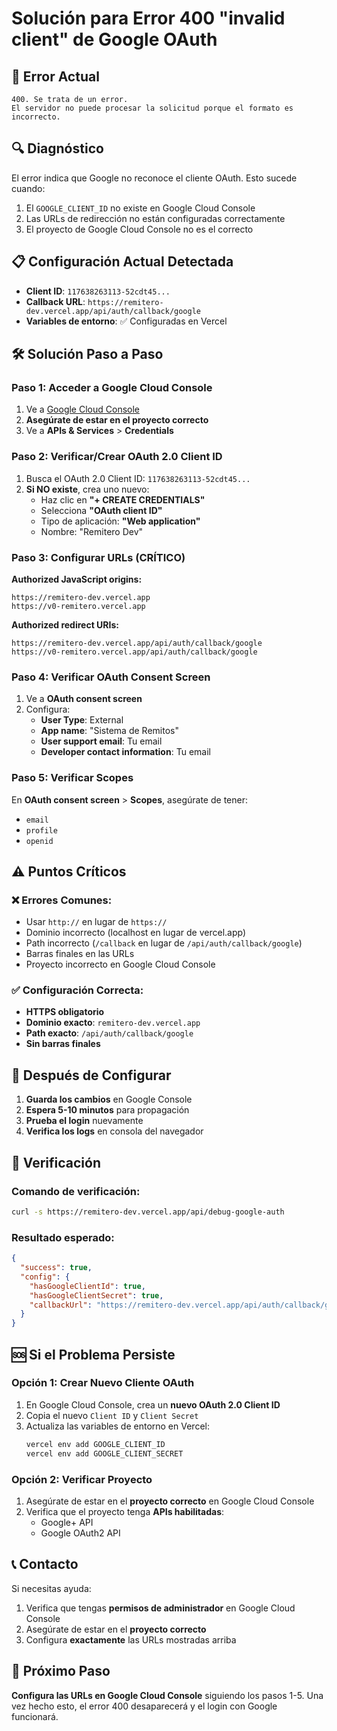 # Solución para Error 400 "invalid client" de Google OAuth

## 🚨 Error Actual
```
400. Se trata de un error.
El servidor no puede procesar la solicitud porque el formato es incorrecto.
```

## 🔍 Diagnóstico
El error indica que Google no reconoce el cliente OAuth. Esto sucede cuando:
1. El `GOOGLE_CLIENT_ID` no existe en Google Cloud Console
2. Las URLs de redirección no están configuradas correctamente
3. El proyecto de Google Cloud Console no es el correcto

## 📋 Configuración Actual Detectada
- **Client ID**: `117638263113-52cdt45...`
- **Callback URL**: `https://remitero-dev.vercel.app/api/auth/callback/google`
- **Variables de entorno**: ✅ Configuradas en Vercel

## 🛠️ Solución Paso a Paso

### Paso 1: Acceder a Google Cloud Console
1. Ve a [Google Cloud Console](https://console.cloud.google.com/)
2. **Asegúrate de estar en el proyecto correcto**
3. Ve a **APIs & Services** > **Credentials**

### Paso 2: Verificar/Crear OAuth 2.0 Client ID
1. Busca el OAuth 2.0 Client ID: `117638263113-52cdt45...`
2. **Si NO existe**, crea uno nuevo:
   - Haz clic en **"+ CREATE CREDENTIALS"**
   - Selecciona **"OAuth client ID"**
   - Tipo de aplicación: **"Web application"**
   - Nombre: "Remitero Dev"

### Paso 3: Configurar URLs (CRÍTICO)
**Authorized JavaScript origins:**
```
https://remitero-dev.vercel.app
https://v0-remitero.vercel.app
```

**Authorized redirect URIs:**
```
https://remitero-dev.vercel.app/api/auth/callback/google
https://v0-remitero.vercel.app/api/auth/callback/google
```

### Paso 4: Verificar OAuth Consent Screen
1. Ve a **OAuth consent screen**
2. Configura:
   - **User Type**: External
   - **App name**: "Sistema de Remitos"
   - **User support email**: Tu email
   - **Developer contact information**: Tu email

### Paso 5: Verificar Scopes
En **OAuth consent screen** > **Scopes**, asegúrate de tener:
- `email`
- `profile` 
- `openid`

## ⚠️ Puntos Críticos

### ❌ Errores Comunes:
- Usar `http://` en lugar de `https://`
- Dominio incorrecto (localhost en lugar de vercel.app)
- Path incorrecto (`/callback` en lugar de `/api/auth/callback/google`)
- Barras finales en las URLs
- Proyecto incorrecto en Google Cloud Console

### ✅ Configuración Correcta:
- **HTTPS obligatorio**
- **Dominio exacto**: `remitero-dev.vercel.app`
- **Path exacto**: `/api/auth/callback/google`
- **Sin barras finales**

## 🔄 Después de Configurar

1. **Guarda los cambios** en Google Console
2. **Espera 5-10 minutos** para propagación
3. **Prueba el login** nuevamente
4. **Verifica los logs** en consola del navegador

## 🧪 Verificación

### Comando de verificación:
```bash
curl -s https://remitero-dev.vercel.app/api/debug-google-auth
```

### Resultado esperado:
```json
{
  "success": true,
  "config": {
    "hasGoogleClientId": true,
    "hasGoogleClientSecret": true,
    "callbackUrl": "https://remitero-dev.vercel.app/api/auth/callback/google"
  }
}
```

## 🆘 Si el Problema Persiste

### Opción 1: Crear Nuevo Cliente OAuth
1. En Google Cloud Console, crea un **nuevo OAuth 2.0 Client ID**
2. Copia el nuevo `Client ID` y `Client Secret`
3. Actualiza las variables de entorno en Vercel:
   ```bash
   vercel env add GOOGLE_CLIENT_ID
   vercel env add GOOGLE_CLIENT_SECRET
   ```

### Opción 2: Verificar Proyecto
1. Asegúrate de estar en el **proyecto correcto** en Google Cloud Console
2. Verifica que el proyecto tenga **APIs habilitadas**:
   - Google+ API
   - Google OAuth2 API

## 📞 Contacto
Si necesitas ayuda:
1. Verifica que tengas **permisos de administrador** en Google Cloud Console
2. Asegúrate de estar en el **proyecto correcto**
3. Configura **exactamente** las URLs mostradas arriba

## 🎯 Próximo Paso
**Configura las URLs en Google Cloud Console** siguiendo los pasos 1-5. Una vez hecho esto, el error 400 desaparecerá y el login con Google funcionará.
